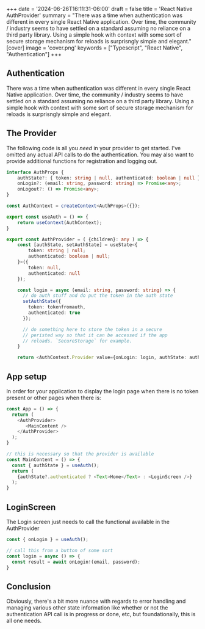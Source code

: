 +++
date = '2024-06-26T16:11:31-06:00'
draft = false
title = 'React Native AuthProvider'
summary = "There was a time when authentication was different in every single React Native application. Over time, the community / industry seems to have settled on a standard assuming no reliance on a third party library. Using a simple hook with context with some sort of secure storage mechanism for reloads is surprisngly simple and elegant."
[cover]
    image = 'cover.png'
keywords = ["Typescript", "React Native", "Authentication"]
+++


## Authentication

There was a time when authentication was different in every single React Native application. 
Over time, the community / industry seems to have settled on a standard assuming no reliance on a third party library. Using a simple hook with context with some sort of secure storage mechanism for reloads is surprisngly simple and elegant.

## The Provider

The following code is all you _need_ in your provider to get started. I've omitted any actual 
API calls to do the authentication. You may also want to provide additional functions for registration 
and logging out.

```Typescript
interface AuthProps {
    authState?: { token: string | null, authenticated: boolean | null };
    onLogin?: (email: string, password: string) => Promise<any>;
    onLogout?: () => Promise<any>;
}

const AuthContext = createContext<AuthProps>({});

export const useAuth = () => {
    return useContext(AuthContext);
}

export const AuthProvider = ( {children}: any ) => {
    const [authState, setAuthState] = useState<{
        token: string | null;
        authenticated: boolean | null;
    }>({ 
        token: null, 
        authenticated: null
    });

    const login = async (email: string, password: string) => {
      // do auth stuff and do put the token in the auth state
      setAuthState({
        token: tokenfromauth,
        authenticated: true
      });

      // do something here to store the token in a secure
      // peristed way so that it can be accessed if the app 
      // reloads. `SecureStorage` for example.
    }

    return <AuthContext.Provider value={onLogin: login, authState: authState}>{children}</AuthContext.Provider>
```

## App setup

In order for your application to display the login page when 
there is no token present or other pages when there is:

```Typescript
const App = () => {
  return (
    <AuthProvider>
       <MainContent />
    </AuthProvider>
  );
}

// this is necessary so that the provider is available
const MainContent = () => {
  const { authState } = useAuth();
  return (
    {authState?.authenticated ? <Text>Home</Text> : <LoginScreen />}
  );
}
```

## LoginScreen

The Login screen just needs to call the functional available in 
the AuthProvider

```Typescript
const { onLogin } = useAuth();

// call this from a button of some sort
const login = async () => {
  const result = await onLogin!(email, password);
}
```

## Conclusion

Obviously, there's a bit more nuance with regards to error handling and managing various other state information like whether or not the authentication API call is in progress or done, etc, but foundationally, this is all one needs.
